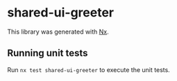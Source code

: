 # shared-ui-greeter

This library was generated with [Nx](https://nx.dev).

## Running unit tests

Run `nx test shared-ui-greeter` to execute the unit tests.
